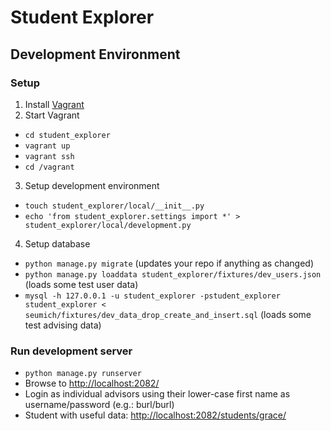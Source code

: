 # Student Explorer #

## Development Environment ##

### Setup ###
1. Install [Vagrant](https://www.vagrantup.com/)
2. Start Vagrant
  - `cd student_explorer`
  - `vagrant up`
  - `vagrant ssh`
  - `cd /vagrant`
3. Setup development environment
  - `touch student_explorer/local/__init__.py`
  - `echo 'from student_explorer.settings import *' > student_explorer/local/development.py`
4. Setup database
  - `python manage.py migrate` (updates your repo if anything as changed)
  - `python manage.py loaddata student_explorer/fixtures/dev_users.json` (loads some test user data)
  - `mysql -h 127.0.0.1 -u student_explorer -pstudent_explorer student_explorer < seumich/fixtures/dev_data_drop_create_and_insert.sql` (loads some test advising data)

### Run development server ###
  - `python manage.py runserver`
  - Browse to [http://localhost:2082/](http://localhost:2082/)
  - Login as individual advisors using their lower-case first name as username/password (e.g.: burl/burl)
  - Student with useful data: [http://localhost:2082/students/grace/](http://localhost:2082/students/grace/)
